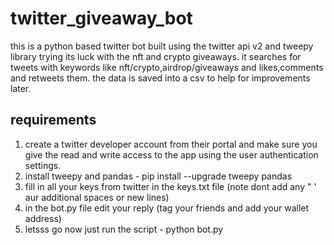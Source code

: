# twitter_giveaway_bot

this is a python based twitter bot built using the twitter api v2 and tweepy library trying its luck with the nft and crypto giveaways. it searches for tweets with keywords like nft/crypto,airdrop/giveaways and likes,comments and retweets them. the data is saved into a csv to help for improvements later.

## requirements
1. create a twitter developer account from their portal and make sure you give the read and write access to the app using the user authentication settings.
2. install tweepy and pandas - pip install --upgrade tweepy pandas
3. fill in all your keys from twitter in the keys.txt file (note dont add any " ' aur additional spaces or new lines)
4. in the bot.py file edit your reply (tag your friends and add your wallet address)
5. letsss go now just run the script - python bot.py 
